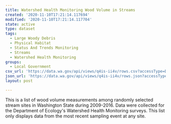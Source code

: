 ```yaml
---
title: Watershed Health Monitoring Wood Volume in Streams
created: '2020-11-10T17:21:14.117694'
modified: '2020-11-10T17:21:14.117704'
state: active
type: dataset
tags:
  - Large Woody Debris
  - Physical Habitat
  - Status And Trends Monitoring
  - Streams
  - Watershed Health Monitoring
groups:
  - Local Government
csv_url: 'https://data.wa.gov/api/views/q4is-ii4v/rows.csv?accessType=DOWNLOAD'
json_url: 'https://data.wa.gov/api/views/q4is-ii4v/rows.json?accessType=DOWNLOAD'
layout: post

---
```

This is a list of wood volume measurements among randomly selected stream sites in Washington State during 2009-2016. Data were collected for the Department of Ecology's Watershed Health Monitoring surveys. This list only displays data from the most recent sampling event at any site.
